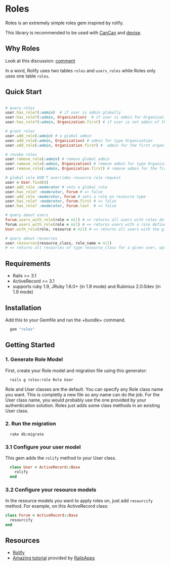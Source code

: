 # Roles

Roles is an extremely simple roles gem inspired by rolify.

This library is recommended to be used with [CanCan](https://github.com/ryanb/cancan) and [devise](https://github.com/plataformatec/devise).

## Why Roles

Look at this discussion: [comment](https://github.com/EppO/rolify/issues/80#issuecomment-7790341)

In a word, Rolify uses two tables `roles` and `users_roles` while Roles only uses one table `roles`.

## Quick Start

```ruby

# query roles
user.has_role?(:admin)  # if user is admin globally
user.has_role?(:admin, Organization)  # if user is admin for Organization type
user.has_role?(:admin, Organization.first) # if user is not admin of the first organization

# grant roles
user.add_role(:admin) # a global admin
user.add_role(:admin, Organization) # admin for type Organization
user.add_role(:admin, Organization.first) #  admin for the first organization

# revoke roles
user.remove_role(:admin) # remove global admin
user.remove_role(:admin, Organization) # remove admin for type Organization
user.remove_role(:admin, Organization.first) # remove admin for the first organization

# global role DON'T overrides resource role request
user = User.find(4)
user.add_role :moderator # sets a global role
user.has_role? :moderator, Forum # => false
user.add_role :moderator, Forum # sets a role on resource type
user.has_role? :moderator, Forum.first # => false
user.has_role? :moderator, Forum.last  # => false

# query about users
Forum.users_with_role(role = nil) # => returns all users with roles defined on Forum
forum.users_with_role(role = nil) # => returns users with a role defined of current instance
User.with_role(role, resource = nil) # => returns all users with the given role, optionally scoped by Class, instance or non-scoped(globally)

# query about resources
user.resources(resource_class, role_name = nil)
# => returns all resources of type resource_class for a given user, optionally filtered by role_name.

```

## Requirements

* Rails >= 3.1
* ActiveRecord >= 3.1
* supports ruby 1.9, JRuby 1.6.0+ (in 1.9 mode) and Rubinius 2.0.0dev (in 1.9 mode)

## Installation

Add this to your Gemfile and run the +bundle+ command.

```ruby
  gem "roles"
```

## Getting Started

### 1. Generate Role Model

First, create your Role model and migration file using this generator:

```
  rails g roles:role Role User
```

Role and User classes are the default. You can specify any Role class name you want. This is completly a new file so any name can do the job.
For the User class name, you would probably use the one provided by your authentication solution. Roles just adds some class methods in an existing User class.


### 2. Run the migration

```
  rake db:migrate
```

### 3.1 Configure your user model

This gem adds the `rolify` method to your User class.

```ruby
  class User < ActiveRecord::Base
    rolify
  end
```

### 3.2 Configure your resource models

In the resource models you want to apply roles on, just add ``resourcify`` method.
For example, on this ActiveRecord class:

```ruby
class Forum < ActiveRecord::Base
  resourcify
end
```

## Resources

* [Rolify](https://github.com/EppO/rolify)
* [Amazing tutorial](http://railsapps.github.com/tutorial-rails-bootstrap-devise-cancan.html) provided by [RailsApps](http://railsapps.github.com/)

